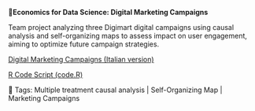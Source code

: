 **📄Economics for Data Science: Digital Marketing Campaigns**

Team project analyzing three Digimart digital campaigns using causal analysis and self-organizing maps to assess impact on user engagement, aiming to optimize future campaign strategies.

[Digital Marketing Campaigns (Italian version)](https://github.com/AuroraMusitelli/Portfolio/blob/main/DigitalMarketingCampaigns.pdf)

[R Code Script (code.R)](https://github.com/AuroraMusitelli/Portfolio/blob/main/DigitalMarketingCampaigns.Rmd)

📎 Tags: Multiple treatment causal analysis | Self-Organizing Map | Marketing Campaigns

